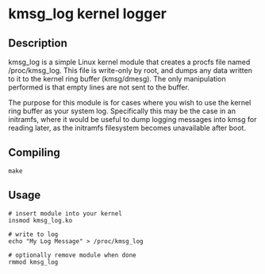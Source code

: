kmsg_log kernel logger
======================

Description
-----------

kmsg_log is a simple Linux kernel module that creates a procfs file named
/proc/kmsg_log. This file is write-only by root, and dumps any data written
to it to the kernel ring buffer (kmsg/dmesg). The only manipulation performed
is that empty lines are not sent to the buffer.

The purpose for this module is for cases where you wish to use the kernel ring
buffer as your system log. Specifically this may be the case in an initramfs,
where it would be useful to dump logging messages into kmsg for reading later,
as the initramfs filesystem becomes unavailable after boot.

Compiling
---------

    make


Usage
-----

    # insert module into your kernel
    insmod kmsg_log.ko

    # write to log
    echo "My Log Message" > /proc/kmsg_log

    # optionally remove module when done
    rmmod kmsg_log
